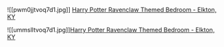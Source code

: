 ![[pwm0jjtvoq7d1.jpg]]
[Harry Potter Ravenclaw Themed Bedroom - Elkton, KY](https://www.reddit.com/gallery/1dkdgva)

![[ummslltvoq7d1.jpg]][Harry Potter Ravenclaw Themed Bedroom - Elkton, KY](https://www.reddit.com/gallery/1dkdgva)